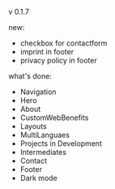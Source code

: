 v 0.1.7

new:

- checkbox for contactform
- imprint in footer
- privacy policy in footer

what's done:

- Navigation
- Hero
- About
- CustomWebBenefits
- Layouts
- MultiLanguaes
- Projects in Development
- Intermediates
- Contact
- Footer
- Dark mode
